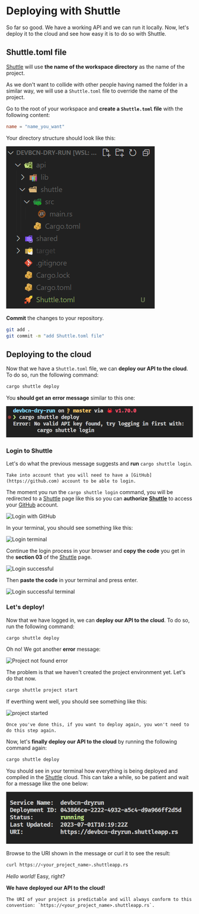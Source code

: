 # Deploying with Shuttle

So far so good. We have a working API and we can run it locally. Now, let's deploy it to the cloud and see how easy it is to do so with Shuttle.

## Shuttle.toml file

[Shuttle](https://shuttle.rs) will use **the name of the workspace directory** as the name of the project. 

As we don't want to collide with other people having named the folder in a similar way, we will use a `Shuttle.toml` file to override the name of the project.

Go to the root of your workspace and **create a `Shuttle.toml` file** with the following content:

```toml
name = "name_you_want"
```

Your directory structure should look like this:

![Shuttle.toml](../assets/23/shuttle_toml.png)

**Commit** the changes to your repository.

```bash
git add .
git commit -m "add Shuttle.toml file"
```

## Deploying to the cloud

Now that we have a `Shuttle.toml` file, we can **deploy our API to the cloud**. To do so, run the following command:

```bash
cargo shuttle deploy
```

You **should get an error message** similar to this one:

![Error Message](../assets/23/login_error.png)


### Login to Shuttle

Let's do what the previous message suggests and **run** `cargo shuttle login`. 

```admonish warning
Take into account that you will need to have a [GitHub](https://github.com) account to be able to login.
```

The moment you run the `cargo shuttle login` command, you will be redirected to a [Shuttle](https://shuttle.rs) page like this so you can **authorize [Shuttle](https://shuttle.rs)** to access your [GitHub](https://github.com) account.

![Login with GitHub](assets/23/login_with_github.png)

In your terminal, you should see something like this:

![Login terminal](assets/23/login_terminal.png)

Continue the login process in your browser and **copy the code** you get in the **section 03** of the [Shuttle](https://shuttle.rs) page.

![Login successful](assets/23/login_shuttle.png)

Then **paste the code** in your terminal and press enter.

![Login successful terminal](assets/23/login_shuttle_terminal.png)


### Let's deploy!

Now that we have logged in, we can **deploy our API to the cloud**. To do so, run the following command:

```bash
cargo shuttle deploy
```

Oh no! We got another **error** message:

![Project not found error](assets/23/project_not_found_error.png)

The problem is that we haven't created the project environment yet. Let's do that now.

```bash
cargo shuttle project start
```

If everthing went well, you should see something like this:

![project started](assets/23/project_started.png)

```admonish tip
Once you've done this, if you want to deploy again, you won't need to do this step again.
```

Now, let's **finally deploy our API to the cloud** by running the following command again:

```bash
cargo shuttle deploy
```

You should see in your terminal how everything is being deployed and compiled in the [Shuttle](https://shuttle.rs) cloud. This can take a while, so be patient and wait for a message like the one below:

![deployed](../assets/23/deployed.png)

Browse to the URI shown in the message or curl it to see the result:

```bash
curl https://<your_project_name>.shuttleapp.rs
```

*Hello world!* Easy, right? 

**We have deployed our API to the cloud!** 

```admonish tip
The URI of your project is predictable and will always conform to this convention: `https://<your_project_name>.shuttleapp.rs`.
```

